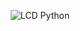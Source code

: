 <p style="text-align:center"><img width=max height=max src="https://i.ibb.co/X3RMJm5/Sin-t-tulo.png" alt="LCD Python" border="0"></p>

